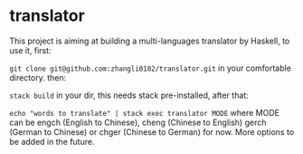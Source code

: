 # translator
This project is aiming at building a multi-languages translator by Haskell, to use it, first:

```git clone git@github.com:zhangli0102/translator.git``` in your comfortable directory. then:

```stack build``` in your dir, this needs stack pre-installed, after that:

```echo "words to translate" | stack exec translator MODE``` where MODE can be engch (English to Chinese), cheng (Chinese to English) gerch (German to Chinese) or chger (Chinese to German) for now. More options to be added in the future.


